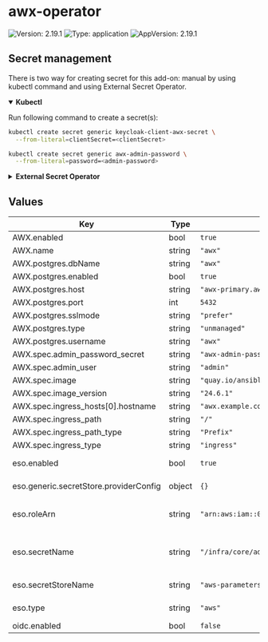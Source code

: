 # awx-operator

![Version: 2.19.1](https://img.shields.io/badge/Version-2.19.1-informational?style=flat-square) ![Type: application](https://img.shields.io/badge/Type-application-informational?style=flat-square) ![AppVersion: 2.19.1](https://img.shields.io/badge/AppVersion-2.19.1-informational?style=flat-square)

## Secret management

There is two way for creating secret for this add-on: manual by using kubectl command and using External Secret Operator.

<details open>
<summary><b>Kubectl</b></summary>

Run following command to create a secret(s):
```bash
kubectl create secret generic keycloak-client-awx-secret \
  --from-literal=clientSecret=<clientSecret>
```

```bash
kubectl create secret generic awx-admin-password \
  --from-literal=password=<admin-password>
```

</details>

<details>
<summary><b>External Secret Operator</b></summary>

Update [values.yaml](values.yaml) to enable ESO:

```yaml
eso:
  # -- Install components of the ESO.
  enabled: true
```

AWS Parameter Store structure:

```json
{
  "awx-operator": {
    "admin-password": "<admin-password>",
    "clientSecret": "<clientSecret>"
  }
}
```

</details>

## Values

| Key | Type | Default | Description |
|-----|------|---------|-------------|
| AWX.enabled | bool | `true` |  |
| AWX.name | string | `"awx"` |  |
| AWX.postgres.dbName | string | `"awx"` |  |
| AWX.postgres.enabled | bool | `true` |  |
| AWX.postgres.host | string | `"awx-primary.awx-operator.svc"` |  |
| AWX.postgres.port | int | `5432` |  |
| AWX.postgres.sslmode | string | `"prefer"` |  |
| AWX.postgres.type | string | `"unmanaged"` |  |
| AWX.postgres.username | string | `"awx"` |  |
| AWX.spec.admin_password_secret | string | `"awx-admin-password"` |  |
| AWX.spec.admin_user | string | `"admin"` |  |
| AWX.spec.image | string | `"quay.io/ansible/awx"` |  |
| AWX.spec.image_version | string | `"24.6.1"` |  |
| AWX.spec.ingress_hosts[0].hostname | string | `"awx.example.com"` |  |
| AWX.spec.ingress_path | string | `"/"` |  |
| AWX.spec.ingress_path_type | string | `"Prefix"` |  |
| AWX.spec.ingress_type | string | `"ingress"` |  |
| eso.enabled | bool | `true` | Install components of the ESO. |
| eso.generic.secretStore.providerConfig | object | `{}` | Defines SecretStore provider configuration. |
| eso.roleArn | string | `"arn:aws:iam::012345678910:role/AWSIRSA_Shared_ExternalSecretOperatorAccess"` | Role ARN for the ExternalSecretOperator to assume. |
| eso.secretName | string | `"/infra/core/addons/awx-operator"` | Value name in AWS ParameterStore, AWS SecretsManager or other Secret Store. |
| eso.secretStoreName | string | `"aws-parameterstore"` | Defines Secret Store name. |
| eso.type | string | `"aws"` | Defines provider type. One of `aws` or `generic`. |
| oidc.enabled | bool | `false` |  |
